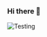 ### Hi there 👋

![Testing](https://vsoch.github.io/assets/images/posts/learning-go/gophercises_jumping.gif)
